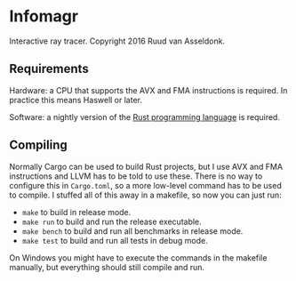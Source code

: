 Infomagr
========

Interactive ray tracer. Copyright 2016 Ruud van Asseldonk.

Requirements
------------

Hardware: a CPU that supports the AVX and FMA instructions is required. In
practice this means Haswell or later.

Software: a nightly version of the [Rust programming language][rust] is
required.

Compiling
---------

Normally Cargo can be used to build Rust projects, but I use AVX and FMA
instructions and LLVM has to be told to use these. There is no way to configure
this in `Cargo.toml`, so a more low-level command has to be used to compile. I
stuffed all of this away in a makefile, so now you can just run:

 * `make` to build in release mode.
 * `make run` to build and run the release executable.
 * `make bench` to build and run all benchmarks in release mode.
 * `make test` to build and run all tests in debug mode.

On Windows you might have to execute the commands in the makefile manually, but
everything should still compile and run.

[rust]: https://rust-lang.org
